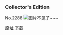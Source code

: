 ### Collector's Edition
No.2288
![图片不见了~~~](https://imgs.xkcd.com/comics/collectors_edition.png)

[原址](https://xkcd.com//2288) [下载](https://imgs.xkcd.com/comics/collectors_edition.png)

